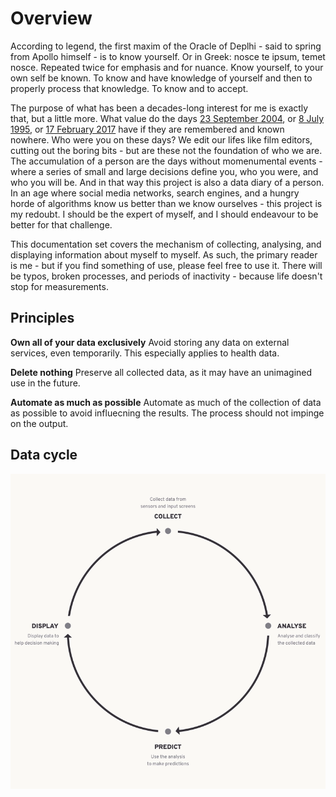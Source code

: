 # Overview

According to legend, the first maxim of the Oracle of Deplhi - said to spring from Apollo himself - is to know yourself. Or in Greek: nosce te ipsum, temet nosce. Repeated twice for emphasis and for nuance. Know yourself, to your own self be known. To know and have knowledge of yourself and then to properly process that knowledge. To know and to accept.

The purpose of what has been a decades-long interest for me is exactly that, but a little more. What value do the days [23 September 2004](https://en.wikipedia.org/wiki/Portal:Current_events/September_2004#2004_September_23), or [8 July 1995](https://en.wikipedia.org/wiki/July_1995), or [17 February 2017](https://en.wikipedia.org/wiki/Portal:Current_events/February_2017#2017_February_17 "On this day, one of our data overlords decided that he would help us by using AI to prevent suicide, never mind the additional money he could make!") have if they are remembered and known nowhere. Who were you on these days? We edit our lifes like film editors, cutting out the boring bits - but are these not the foundation of who we are. The accumulation of a person are the days without momenumental events - where a series of small and large decisions define you, who you were, and who you will be. And in that way this project is also a data diary of a person. In an age where social media networks, search engines, and a hungry horde of algorithms know us better than we know ourselves - this project is my redoubt. I should be the expert of myself, and I should endeavour to be better for that challenge.

This documentation set covers the mechanism of collecting, analysing, and displaying information about myself to myself. As such, the primary reader is me - but if you find something of use, please feel free to use it. There will be typos, broken processes, and periods of inactivity - because life doesn't stop for measurements.

## Principles

**Own all of your data exclusively**
Avoid storing any data on external services, even temporarily. This especially applies to health data.

**Delete nothing**
Preserve all collected data, as it may have an unimagined use in the future.

**Automate as much as possible**
Automate as much of the collection of data as possible to avoid influecning the results. The process should not impinge on the output.

## Data cycle

![The data cycle of the qSelf project: collection, analysis, prediction, and display](assets/data-cycle-800x800.webp)

